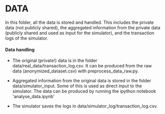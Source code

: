 # DATA

In this folder, all the data is stored and handled. This includes the private data (not publicly shared), the aggregated information from the private data (publicly shared and used as input for the simulator), and the transaction logs of the simulator.

#### Data handling

- The original (private!) data is in  the folder data/real_data/transaction_log.csv. 
It can be produced from the raw data (anonymized_dataset.csv) with preprocess_data_raw.py.

- Aggregated information from the original data is stored in the folder 
data/simulator_input. Some of this is used as direct input to the simulator.
The data can be produced by running the ipython notebook 'analyse_data.ipynb'

- The simulator saves the logs in data/simulator_log/transaction_log.csv.